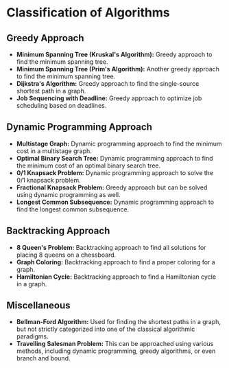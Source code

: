 # Classification of Algorithms

## Greedy Approach
- **Minimum Spanning Tree (Kruskal's Algorithm):** Greedy approach to find the minimum spanning tree.
- **Minimum Spanning Tree (Prim's Algorithm):** Another greedy approach to find the minimum spanning tree.
- **Dijkstra's Algorithm:** Greedy approach to find the single-source shortest path in a graph.
- **Job Sequencing with Deadline:** Greedy approach to optimize job scheduling based on deadlines.

## Dynamic Programming Approach
- **Multistage Graph:** Dynamic programming approach to find the minimum cost in a multistage graph.
- **Optimal Binary Search Tree:** Dynamic programming approach to find the minimum cost of an optimal binary search tree.
- **0/1 Knapsack Problem:** Dynamic programming approach to solve the 0/1 knapsack problem.
- **Fractional Knapsack Problem:** Greedy approach but can be solved using dynamic programming as well.
- **Longest Common Subsequence:** Dynamic programming approach to find the longest common subsequence.

## Backtracking Approach
- **8 Queen's Problem:** Backtracking approach to find all solutions for placing 8 queens on a chessboard.
- **Graph Coloring:** Backtracking approach to find a proper coloring for a graph.
- **Hamiltonian Cycle:** Backtracking approach to find a Hamiltonian cycle in a graph.

## Miscellaneous
- **Bellman-Ford Algorithm:** Used for finding the shortest paths in a graph, but not strictly categorized into one of the classical algorithmic paradigms.
- **Travelling Salesman Problem:** This can be approached using various methods, including dynamic programming, greedy algorithms, or even branch and bound.